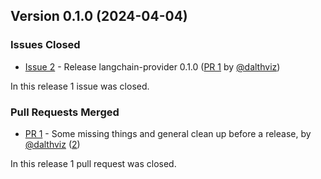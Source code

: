 ## Version 0.1.0 (2024-04-04)

### Issues Closed

* [Issue 2](https://github.com/spyder-ide/langchain-provider/issues/2) - Release langchain-provider 0.1.0 ([PR 1](https://github.com/spyder-ide/langchain-provider/pull/1) by [@dalthviz](https://github.com/dalthviz))

In this release 1 issue was closed.

### Pull Requests Merged

* [PR 1](https://github.com/spyder-ide/langchain-provider/pull/1) - Some missing things and general clean up before a release, by [@dalthviz](https://github.com/dalthviz) ([2](https://github.com/spyder-ide/langchain-provider/issues/2))

In this release 1 pull request was closed.
